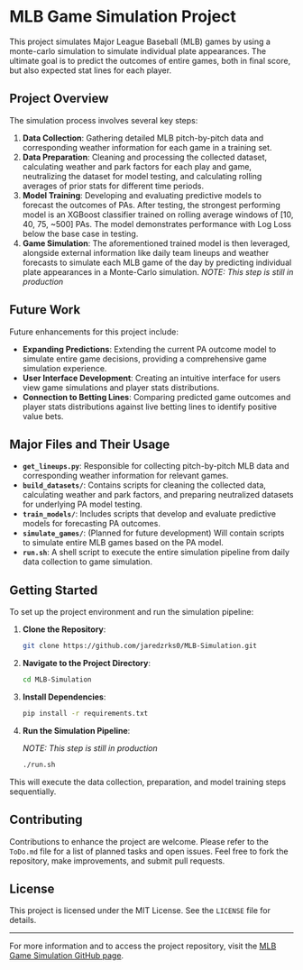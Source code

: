 # MLB Game Simulation Project

This project simulates Major League Baseball (MLB) games by using a monte-carlo simulation to simulate individual plate appearances. The ultimate goal is to predict the outcomes of entire games, both in final score, but also expected stat lines for each player.

## Project Overview

The simulation process involves several key steps:

1. **Data Collection**: Gathering detailed MLB pitch-by-pitch data and corresponding weather information for each game in a training set.
2. **Data Preparation**: Cleaning and processing the collected dataset, calculating weather and park factors for each play and game, neutralizing the dataset for model testing, and calculating rolling averages of prior stats for different time periods.
3. **Model Training**: Developing and evaluating predictive models to forecast the outcomes of PAs. After testing, the strongest performing model is an XGBoost classifier trained on rolling average windows of [10, 40, 75, ~500] PAs. The model demonstrates performance with Log Loss below the base case in testing.
4. **Game Simulation**: The aforementioned trained model is then leveraged, alongside external information like daily team lineups and weather forecasts to simulate each MLB game of the day by predicting individual plate appearances in a Monte-Carlo simulation. *NOTE: This step is still in production*

## Future Work

Future enhancements for this project include:

- **Expanding Predictions**: Extending the current PA outcome model to simulate entire game decisions, providing a comprehensive game simulation experience.
- **User Interface Development**: Creating an intuitive interface for users view game simulations and player stats distributions.
- **Connection to Betting Lines**: Comparing predicted game outcomes and player stats distributions against live betting lines to identify positive value bets.

## Major Files and Their Usage

- **`get_lineups.py`**: Responsible for collecting pitch-by-pitch MLB data and corresponding weather information for relevant games.
- **`build_datasets/`**: Contains scripts for cleaning the collected data, calculating weather and park factors, and preparing neutralized datasets for underlying PA model testing.
- **`train_models/`**: Includes scripts that develop and evaluate predictive models for forecasting PA outcomes.
- **`simulate_games/`**: (Planned for future development) Will contain scripts to simulate entire MLB games based on the PA model.
- **`run.sh`**: A shell script to execute the entire simulation pipeline from daily data collection to game simulation.

## Getting Started

To set up the project environment and run the simulation pipeline:

1. **Clone the Repository**:

   ```bash
   git clone https://github.com/jaredzrks0/MLB-Simulation.git
   ```

2. **Navigate to the Project Directory**:

   ```bash
   cd MLB-Simulation
   ```

3. **Install Dependencies**:

   ```bash
   pip install -r requirements.txt
   ```

4. **Run the Simulation Pipeline**:

   *NOTE: This step is still in production*

   ```bash
   ./run.sh
   ```

This will execute the data collection, preparation, and model training steps sequentially.

## Contributing

Contributions to enhance the project are welcome. Please refer to the `ToDo.md` file for a list of planned tasks and open issues. Feel free to fork the repository, make improvements, and submit pull requests.

## License

This project is licensed under the MIT License. See the `LICENSE` file for details.

---

For more information and to access the project repository, visit the [MLB Game Simulation GitHub page](https://github.com/jaredzrks0/MLB-Simulation).
